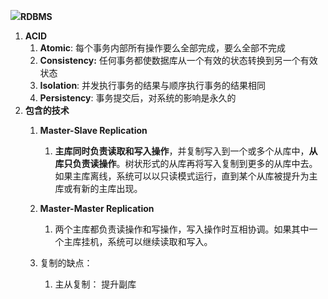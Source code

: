 ![](https://camo.githubusercontent.com/6a097809b9690236258747d969b1d3e0d93bb8ca/687474703a2f2f692e696d6775722e636f6d2f4339696f47746e2e706e67)**RDBMS**

1. **ACID**
   1. **Atomic**: 每个事务内部所有操作要么全部完成，要么全部不完成
   2. **Consistency:** 任何事务都使数据库从一个有效的状态转换到另一个有效状态
   3. **Isolation**: 并发执行事务的结果与顺序执行事务的结果相同
   4. **Persistency**: 事务提交后，对系统的影响是永久的
2. **包含的技术**
   1. **Master-Slave Replication**
      1. **主库同时负责读取和写入操作**，并复制写入到一个或多个从库中，**从库只负责读操作**。树状形式的从库再将写入复制到更多的从库中去。如果主库离线，系统可以以只读模式运行，直到某个从库被提升为主库或有新的主库出现。
   2. **Master-Master Replication**

      1. 两个主库都负责读操作和写操作，写入操作时互相协调。如果其中一个主库挂机，系统可以继续读取和写入。

   3. 复制的缺点：
      1. 主从复制： 提升副库



